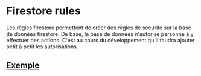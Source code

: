 # Firestore rules
Les règles firestore permettent de créer des règles de sécurité sur la base de données firestore. De base, la base de données n'autorise personne à y effectuer des actions. C'est au cours du développement qu'il faudra ajouter petit à petit les autorisations.

## [Exemple](template/firestore.rules)